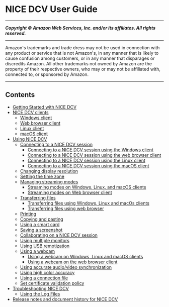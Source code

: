 # NICE DCV User Guide

-----
*****Copyright &copy; Amazon Web Services, Inc. and/or its affiliates. All rights reserved.*****

-----
Amazon's trademarks and trade dress may not be used in
connection with any product or service that is not Amazon's,
in any manner that is likely to cause confusion among customers,
or in any manner that disparages or discredits Amazon. All other
trademarks not owned by Amazon are the property of their respective
owners, who may or may not be affiliated with, connected to, or
sponsored by Amazon.

-----
## Contents
+ [Getting Started with NICE DCV](getting-started.md)
+ [NICE DCV clients](client.md)
   + [Windows client](client-windows.md)
   + [Web browser client](client-web.md)
   + [Linux client](client-linux.md)
   + [macOS client](client-mac.md)
+ [Using NICE DCV](using.md)
   + [Connecting to a NICE DCV session](using-connecting.md)
      + [Connecting to a NICE DCV session using the Windows client](using-connecting-win.md)
      + [Connecting to a NICE DCV session using the web browser client](using-connecting-browser-connect.md)
      + [Connecting to a NICE DCV session using the Linux client](using-connecting-linux.md)
      + [Connecting to a NICE DCV session using the macOS client](using-connecting-mac.md)
   + [Changing display resolution](changing-resolution.md)
   + [Setting the time zone](setting-timezone.md)
   + [Managing streaming modes](using-streaming.md)
      + [Streaming modes on Windows, Linux, and macOS clients](using-streaming-native.md)
      + [Streaming modes on Web browser client](using-streaming-web.md)
   + [Transferring files](using-transfer.md)
      + [Transferring files using Windows, Linux and macOs clients](using-transfer-native.md)
      + [Transferring files using web browser](using-transfer-web.md)
   + [Printing](using-print.md)
   + [Copying and pasting](using-copy-paste.md)
   + [Using a smart card](using-smartcard.md)
   + [Saving a screenshot](saving-a-screenshot.md)
   + [Collaborating on a NICE DCV session](managing-sessions-session-collaboration.md)
   + [Using multiple monitors](using-multiple-screens.md)
   + [Using USB remotization](using-usb.md)
   + [Using a webcam](using-webcam.md)
      + [Using a webcam on Windows, Linux and macOS clients](using-webcam-native.md)
      + [Using a webcam on the web browser client](using-webcam-web.md)
   + [Using accurate audio/video synchronization](using-av-sync.md)
   + [Using high color accuracy](using-high-color-accuracy.md)
   + [Using a connection file](using-connection-file.md)
   + [Set certificate validation policy](set-certificate-validation-policy.md)
+ [Troubleshooting NICE DCV](troubleshooting.md)
   + [Using the Log Files](troubleshooting-logs.md)
+ [Release notes and document history for NICE DCV](doc-history-release-notes.md)